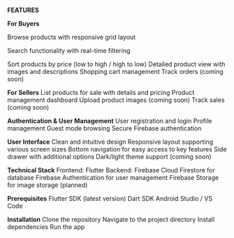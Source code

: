 **FEATURES**

**For Buyers**

Browse products with responsive grid layout

Search functionality with real-time filtering

Sort products by price (low to high / high to low)
Detailed product view with images and descriptions
Shopping cart management
Track orders (coming soon)

**For Sellers**
List products for sale with details and pricing
Product management dashboard
Upload product images (coming soon)
Track sales (coming soon)

**Authentication & User Management**
User registration and login
Profile management
Guest mode browsing
Secure Firebase authentication

**User Interface**
Clean and intuitive design
Responsive layout supporting various screen sizes
Bottom navigation for easy access to key features
Side drawer with additional options
Dark/light theme support (coming soon)

**Technical Stack**
Frontend: Flutter
Backend: Firebase
Cloud Firestore for database
Firebase Authentication for user management
Firebase Storage for image storage (planned)

**Prerequisites**
Flutter SDK (latest version)
Dart SDK
Android Studio / VS Code

**Installation**
Clone the repository
Navigate to the project directory
Install dependencies
Run the app

